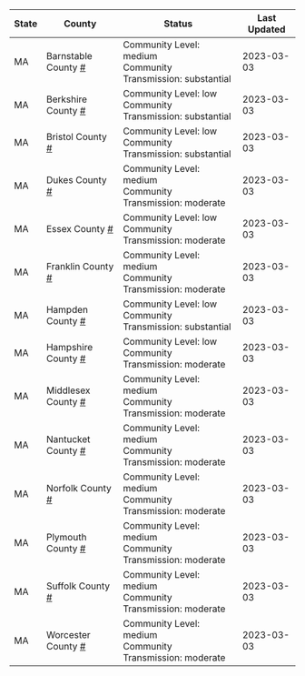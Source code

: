 State | County | Status | Last Updated
--- | --- | --- | --- 
MA | Barnstable County <a href="#barnstable_county">#</a> | <a name="barnstable_county"></a>Community Level: medium<br/>Community Transmission: substantial | 2023-03-03
MA | Berkshire County <a href="#berkshire_county">#</a> | <a name="berkshire_county"></a>Community Level: low<br/>Community Transmission: substantial | 2023-03-03
MA | Bristol County <a href="#bristol_county">#</a> | <a name="bristol_county"></a>Community Level: low<br/>Community Transmission: substantial | 2023-03-03
MA | Dukes County <a href="#dukes_county">#</a> | <a name="dukes_county"></a>Community Level: medium<br/>Community Transmission: moderate | 2023-03-03
MA | Essex County <a href="#essex_county">#</a> | <a name="essex_county"></a>Community Level: low<br/>Community Transmission: moderate | 2023-03-03
MA | Franklin County <a href="#franklin_county">#</a> | <a name="franklin_county"></a>Community Level: medium<br/>Community Transmission: moderate | 2023-03-03
MA | Hampden County <a href="#hampden_county">#</a> | <a name="hampden_county"></a>Community Level: low<br/>Community Transmission: substantial | 2023-03-03
MA | Hampshire County <a href="#hampshire_county">#</a> | <a name="hampshire_county"></a>Community Level: low<br/>Community Transmission: moderate | 2023-03-03
MA | Middlesex County <a href="#middlesex_county">#</a> | <a name="middlesex_county"></a>Community Level: medium<br/>Community Transmission: moderate | 2023-03-03
MA | Nantucket County <a href="#nantucket_county">#</a> | <a name="nantucket_county"></a>Community Level: medium<br/>Community Transmission: moderate | 2023-03-03
MA | Norfolk County <a href="#norfolk_county">#</a> | <a name="norfolk_county"></a>Community Level: medium<br/>Community Transmission: moderate | 2023-03-03
MA | Plymouth County <a href="#plymouth_county">#</a> | <a name="plymouth_county"></a>Community Level: medium<br/>Community Transmission: moderate | 2023-03-03
MA | Suffolk County <a href="#suffolk_county">#</a> | <a name="suffolk_county"></a>Community Level: medium<br/>Community Transmission: moderate | 2023-03-03
MA | Worcester County <a href="#worcester_county">#</a> | <a name="worcester_county"></a>Community Level: medium<br/>Community Transmission: moderate | 2023-03-03
